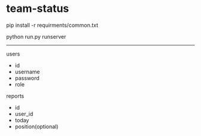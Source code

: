 # team-status

pip install -r requirments/common.txt

python run.py runserver


---

users
- id
- username
- password
- role


reports
- id
- user_id
- today
- position(optional)
